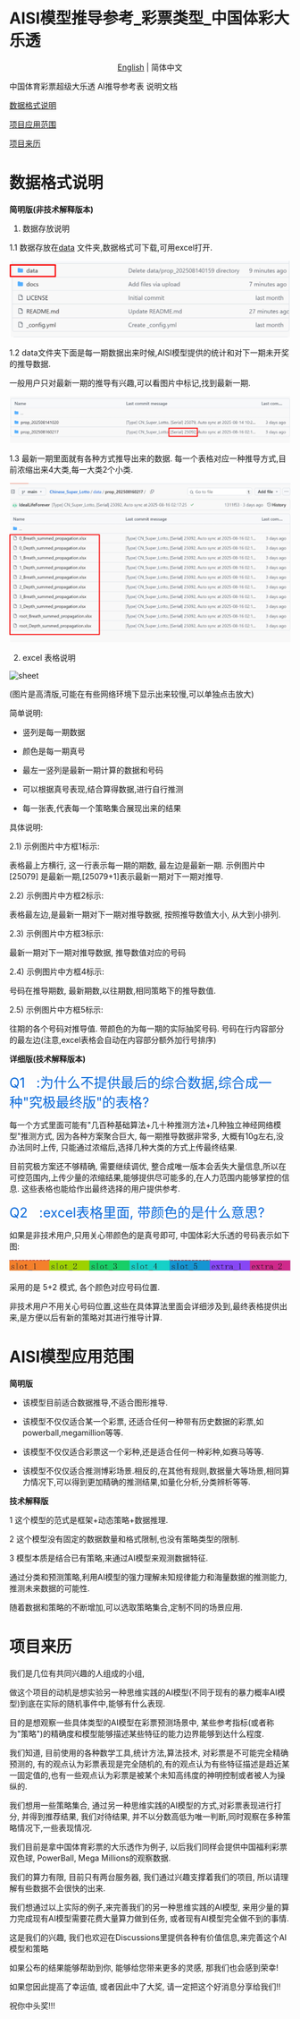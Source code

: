 # AISI模型推导参考_彩票类型_中国体彩大乐透

<!--ts-->

<p align="center">
<a href="/docs/README_EN.md">English</a> | 简体中文
</p>

中国体育彩票超级大乐透 AI推导参考表 说明文档

<!--ts-->

[数据格式说明](#数据格式说明)

[项目应用范围](#项目应用范围)

[项目来历](#项目来历)



# 数据格式说明


**简明版(非技术解释版本)**

 
 1. 数据存放说明 



1.1 数据存放在[data](data/) 文件夹,数据格式可下载,可用excel打开.


![whereisdatafolder](/docs/whereisdatafolder.jpg)



1.2 data文件夹下面是每一期数据出来时候,AISI模型提供的统计和对下一期未开奖的推导数据. 

一般用户只对最新一期的推导有兴趣,可以看图片中标记,找到最新一期.

![latestfolder](/docs/latestfolder.jpg)




1.3 最新一期里面就有各种方式推导出来的数据.
每一个表格对应一种推导方式,目前浓缩出来4大类,每一大类2个小类.

![latestdata](/docs/datalatestfilefoldercontent.jpg)









  2. excel 表格说明



![sheet](/docs/biaogesuoming.jpg)

(图片是高清版,可能在有些网络环境下显示出来较慢,可以单独点击放大)


简单说明: 


* 竖列是每一期数据


* 颜色是每一期真号


* 最左一竖列是最新一期计算的数据和号码


* 可以根据真号表现,结合算得数据,进行自行推测


* 每一张表,代表每一个策略集合展现出来的结果


具体说明: 


2.1) 示例图片中方框1标示: 

表格最上方横行, 这一行表示每一期的期数, 最左边是最新一期.
示例图片中 [25079] 是最新一期,[25079+1]表示最新一期对下一期对推导.


2.2) 示例图片中方框2标示: 

表格最左边,是最新一期对下一期对推导数据,  按照推导数值大小, 从大到小排列.


2.3) 示例图片中方框3标示: 

最新一期对下一期对推导数据, 推导数值对应的号码



2.4) 示例图片中方框4标示:

号码在推导期数, 最新期数,以往期数,相同策略下的推导数值. 



2.5) 示例图片中方框5标示:

往期的各个号码对推导值.  带颜色的为每一期的实际抽奖号码.
号码在行内容部分的最左边(注意,excel表格会自动在内容部分额外加行号排序)












**详细版(技术解释版本)**



<font size=5 color=#0969DA>Q1 &nbsp; :为什么不提供最后的综合数据,综合成一种"究极最终版"的表格?</font> 




每一个方式里面可能有"几百种基础算法+几十种推测方法+几种独立神经网络模型"推测方式, 因为各种方案聚合巨大, 每一期推导数据非常多, 大概有10g左右,没办法同时上传, 只能通过浓缩后,选择几种大类的方式上传最终结果.

目前究极方案还不够精确, 需要继续调优, 整合成唯一版本会丢失大量信息,所以在可控范围内,上传少量的浓缩结果,能够提供尽可能多的,在人力范围内能够掌控的信息. 这些表格也能给作出最终选择的用户提供参考.


<font size=5 color=#0969DA>Q2 &nbsp; :excel表格里面, 带颜色的是什么意思?</font> 


如果是非技术用户,只用关心带颜色的是真号即可, 中国体彩大乐透的号码表示如下图:

![slots](/docs/slots.jpg)

采用的是 5+2 模式, 各个颜色对应号码位置.

非技术用户不用关心号码位置,这些在具体算法里面会详细涉及到,最终表格提供出来,是方便以后有新的策略对其进行推导计算.







# AISI模型应用范围


**简明版**


* 该模型目前适合数据推导,不适合图形推导.


* 该模型不仅仅适合某一个彩票, 还适合任何一种带有历史数据的彩票,如powerball,megamillion等等.


* 该模型不仅仅适合彩票这一个彩种,还是适合任何一种彩种,如赛马等等.


* 该模型不仅仅适合推测博彩场景.相反的,在其他有规则,数据量大等场景,相同算力情况下,可以得到更加精确的推测结果,如量化分析,分类辨析等等.




**技术解释版**

1 这个模型的范式是框架+动态策略+数据推理.  



2 这个模型没有固定的数据数量和格式限制,也没有策略类型的限制.


3 模型本质是结合已有策略,来通过AI模型来观测数据特征.
 
通过分类和预测策略,利用AI模型的强力理解未知规律能力和海量数据的推测能力,推测未来数据的可能性. 


随着数据和策略的不断增加,可以选取策略集合,定制不同的场景应用.


# 项目来历

我们是几位有共同兴趣的人组成的小组,

做这个项目的动机是想实验另一种思维实践的AI模型(不同于现有的暴力概率AI模型)到底在实际的随机事件中,能够有什么表现.

目的是想观察一些具体类型的AI模型在彩票预测场景中, 某些参考指标(或者称为"策略")的精确度和模型能够描述某些特征的能力边界能够到达什么程度.


我们知道, 目前使用的各种数学工具,统计方法,算法技术, 对彩票是不可能完全精确预测的, 
有的观点认为彩票表现是完全随机的,有的观点认为有些特征描述是趋近某一固定值的,也有一些观点认为彩票是被某个未知高纬度的神明控制或者被人为操纵的.


我们想用一些策略集合, 通过另一种思维实践的AI模型的方式,对彩票表现进行打分, 并得到推荐结果, 
我们对待结果, 并不以分数高低为唯一判断,同时观察在多种策略情况下,一些表现情况.

我们目前是拿中国体育彩票的大乐透作为例子, 
以后我们同样会提供中国福利彩票双色球, PowerBall, Mega Millions的观察数据.


我们的算力有限, 目前只有两台服务器, 我们通过兴趣支撑着我们的项目, 
所以请理解有些数据不会很快的出来.


我们想通过以上实际的例子,来完善我们的另一种思维实践的AI模型,
来用少量的算力完成现有AI模型需要花费大量算力做到任务, 或者现有AI模型完全做不到的事情.


这是我们的兴趣, 
我们也欢迎在Discussions里提供各种有价值信息,来完善这个AI模型和策略



如果公布的结果能够帮助到你, 能够给您带来更多的灵感, 那我们也会感到荣幸!

如果您因此提高了幸运值, 或者因此中了大奖, 请一定把这个好消息分享给我们!!

祝你中头奖!!!





